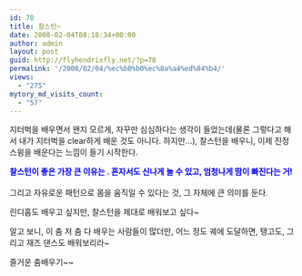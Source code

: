 ```yaml
---
id: 78
title: 찰스턴~
date: 2008-02-04T08:18:34+00:00
author: admin
layout: post
guid: http://flyhendrixfly.net/?p=78
permalink: '/2008/02/04/%ec%b0%b0%ec%8a%a4%ed%84%b4/'
views:
  - "275"
mytory_md_visits_count:
  - "57"
---
```


  


지터벅을 배우면서 왠지 모르게, 자꾸만 심심하다는 생각이 들었는데(물론 그렇다고 해서 내가 지터벅을 clear하게 배운 것도 아니다. 하지만&#8230;), 찰스턴을 배우니, 이제 진정 스윙을 배운다는 느낌이 들기 시작한다.

**<FONT color=#0000ff>찰스턴이 좋은 가장 큰 이유는 . 혼자서도 신나게 놀 수 있고, 엄청나게 땀이 빠진다는 거!  
</FONT>**  
그리고 자유로운 패턴으로 몸을 움직일 수 있다는 것, 그 자체에 큰 의미를 둔다.

린디홉도 배우고 싶지만, 찰스턴을 제대로 배워보고 싶다~

알고 보니, 이 춤 저 춤 다 배우는 사람들이 많더만, 어느 정도 궤에 도달하면, 탱고도, 그리고 재즈 댄스도 배워보리라~

즐거운 춤배우기~~